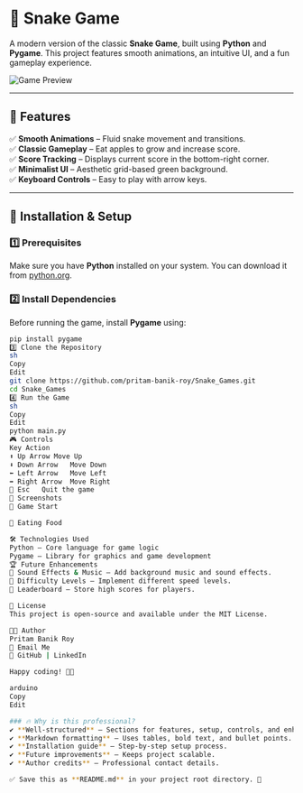 # 🐍 Snake Game

A modern version of the classic **Snake Game**, built using **Python** and **Pygame**. This project features smooth animations, an intuitive UI, and a fun gameplay experience. 

![Game Preview](image.png)

---

## 📌 Features

✅ **Smooth Animations** – Fluid snake movement and transitions.  
✅ **Classic Gameplay** – Eat apples to grow and increase score.  
✅ **Score Tracking** – Displays current score in the bottom-right corner.  
✅ **Minimalist UI** – Aesthetic grid-based green background.  
✅ **Keyboard Controls** – Easy to play with arrow keys.  

---

## 🚀 Installation & Setup

### 1️⃣ Prerequisites  
Make sure you have **Python** installed on your system. You can download it from [python.org](https://www.python.org/downloads/).  

### 2️⃣ Install Dependencies  
Before running the game, install **Pygame** using:  
```sh
pip install pygame
3️⃣ Clone the Repository
sh
Copy
Edit
git clone https://github.com/pritam-banik-roy/Snake_Games.git
cd Snake_Games
4️⃣ Run the Game
sh
Copy
Edit
python main.py
🎮 Controls
Key	Action
⬆️ Up Arrow	Move Up
⬇️ Down Arrow	Move Down
⬅️ Left Arrow	Move Left
➡️ Right Arrow	Move Right
🔴 Esc	Quit the game
📸 Screenshots
🎲 Game Start

🍎 Eating Food

🛠 Technologies Used
Python – Core language for game logic
Pygame – Library for graphics and game development
🏆 Future Enhancements
📌 Sound Effects & Music – Add background music and sound effects.
📌 Difficulty Levels – Implement different speed levels.
📌 Leaderboard – Store high scores for players.

📝 License
This project is open-source and available under the MIT License.

👨‍💻 Author
Pritam Banik Roy
📧 Email Me
🔗 GitHub | LinkedIn

Happy coding! 🚀🐍

arduino
Copy
Edit

### 🔥 Why is this professional?  
✔️ **Well-structured** – Sections for features, setup, controls, and enhancements.  
✔️ **Markdown formatting** – Uses tables, bold text, and bullet points.  
✔️ **Installation guide** – Step-by-step setup process.  
✔️ **Future improvements** – Keeps project scalable.  
✔️ **Author credits** – Professional contact details.  

✅ Save this as **README.md** in your project root directory. 🚀
